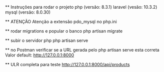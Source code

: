 ** Instruções para rodar o projeto
 php (versão: 8.3.1)
 laravel (vesão: 10.3.2)
 mysql (versão: 8.0.30)

** ATENÇÃO
Atenção a extensão pdo_mysql no php.ini

** rodar migrations e popular o banco
 php artisan migrate

** subir o servidor php
 php artisan serve

** no Postman verificar se a URL gerada pelo php artisan serve esta correta
 Valor default: http://127.0.0.1:8000

** ULR completa para teste
 http://127.0.0.1:8000/api/products